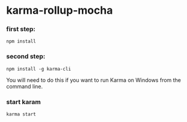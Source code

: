 # karma-rollup-mocha

### first step: ###

```
npm install

```
### second step: ###

```
npm install -g karma-cli
```
You will need to do this if you want to run Karma on Windows from the command line.

### start karam ###
```
karma start
```
